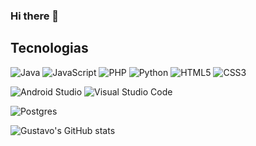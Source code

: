 ### Hi there 👋

<div>
  
  ## Tecnologias
  
  ![Java](https://img.shields.io/badge/java-%23ED8B00.svg?style=for-the-badge&logo=openjdk&logoColor=white)
  ![JavaScript](https://img.shields.io/badge/javascript-%23323330.svg?style=for-the-badge&logo=javascript&logoColor=%23F7DF1E)
  ![PHP](https://img.shields.io/badge/php-%23777BB4.svg?style=for-the-badge&logo=php&logoColor=white)
  ![Python](https://img.shields.io/badge/python-3670A0?style=for-the-badge&logo=python&logoColor=ffdd54)
  ![HTML5](https://img.shields.io/badge/html5-%23E34F26.svg?style=for-the-badge&logo=html5&logoColor=white)
  ![CSS3](https://img.shields.io/badge/css3-%231572B6.svg?style=for-the-badge&logo=css3&logoColor=white)
  
  ![Android Studio](https://img.shields.io/badge/android%20studio-346ac1?style=for-the-badge&logo=android%20studio&logoColor=white)
  ![Visual Studio Code](https://img.shields.io/badge/Visual%20Studio%20Code-0078d7.svg?style=for-the-badge&logo=visual-studio-code&logoColor=white)

  ![Postgres](https://img.shields.io/badge/postgres-%23316192.svg?style=for-the-badge&logo=postgresql&logoColor=white)
  
  ![Gustavo's GitHub stats](https://github-readme-stats.vercel.app/api?username=GustavoACaetano&show_icons=true&theme=transparent)

  
</div>
